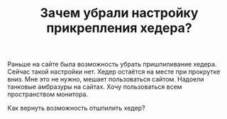 ﻿---
title: "Зачем убрали настройку прикрепления хедера?"
se.owner.user_id: 184217
se.owner.display_name: "Alexander Petrov"
se.owner.link: "https://ru.meta.stackoverflow.com/users/184217/alexander-petrov"
se.link: "https://ru.meta.stackoverflow.com/questions/11682/%d0%97%d0%b0%d1%87%d0%b5%d0%bc-%d1%83%d0%b1%d1%80%d0%b0%d0%bb%d0%b8-%d0%bd%d0%b0%d1%81%d1%82%d1%80%d0%be%d0%b9%d0%ba%d1%83-%d0%bf%d1%80%d0%b8%d0%ba%d1%80%d0%b5%d0%bf%d0%bb%d0%b5%d0%bd%d0%b8%d1%8f-%d1%85%d0%b5%d0%b4%d0%b5%d1%80%d0%b0"
se.question_id: 11682
se.post_type: question
---
<p>Раньше на сайте была возможность убрать пришпиливание хедера. Сейчас такой настройки нет. Хедер остаётся на месте при прокрутке вниз. Мне это не нужно, мешает пользоваться сайтом. Надоели танковые амбразуры на сайтах. Хочу пользоваться всем пространством монитора.</p>
<p>Как вернуть возможность отшпилить хедер?</p>
